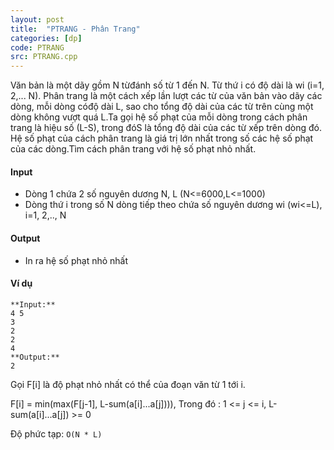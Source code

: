 ```yaml
---
layout: post
title:  "PTRANG - Phân Trang"
categories: [dp]
code: PTRANG
src: PTRANG.cpp
---
```




  


Văn bản là một dãy gồm N từđánh số từ 1 đến N. Từ thứ i có độ dài là wi (i=1, 2,... N). Phân trang là một cách xếp lần lượt các từ của văn bản vào dãy các dòng, mỗi dòng cóđộ dài L, sao cho tổng độ dài của các từ trên cùng một dòng không vượt quá L.Ta gọi hệ số phạt của mỗi dòng trong cách phân trang là hiệu số (L-S), trong đóS là tổng độ dài của các từ xếp trên dòng đó. Hệ số phạt của cách phân trang là giá trị lớn nhất trong số các hệ số phạt của các dòng.Tìm cách phân trang với hệ số phạt nhỏ nhất.

#### Input

*   Dòng 1 chứa 2 số nguyên dương N, L (N<=6000,L<=1000)
*   Dòng thứ i trong số N dòng tiếp theo chứa số nguyên dương wi (wi<=L), i=1, 2,.., N

#### Output

*   In ra hệ số phạt nhỏ nhất

#### Ví dụ

```
**Input:**
4 5
3
2
2
4
**Output:**
2 

```

<!--more-->



Gọi F[i] là độ phạt nhỏ nhất có thể của đoạn văn từ 1 tới i.

F[i] = min(max(F[j-1], L-sum(a[i]...a[j]))), Trong đó : 1 <= j <= i, L-sum(a[i]...a[j]) >= 0

Độ phức tạp: `O(N * L)`
